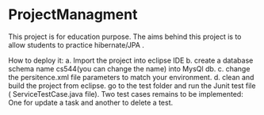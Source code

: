# ProjectManagment
This project is for education purpose. The aims behind this project is to allow students to practice hibernate/JPA .

How to deploy it:
a. Import the project into eclipse IDE
b. create a database schema name cs544(you can change the name) into MysQl db.
c. change the persitence.xml file parameters to match your environment.
d. clean and build the project from eclipse.
go to the test folder and run the Junit test file ( ServiceTestCase.java file). 
Two test cases remains to be implemented: One for update a task and another to delete a test.
